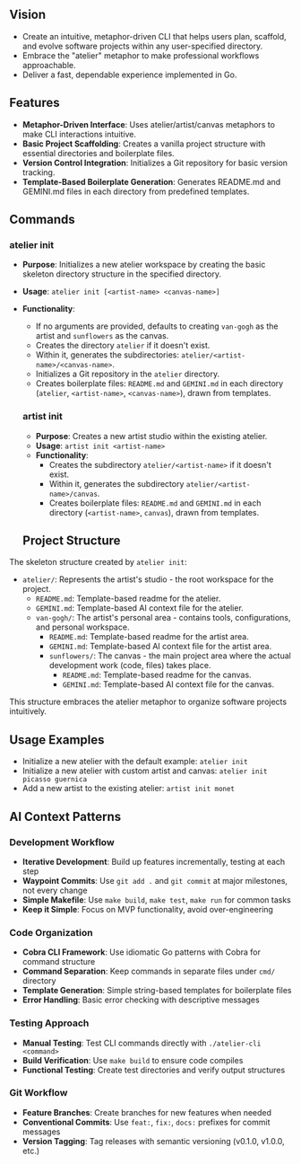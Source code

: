 
## Vision
- Create an intuitive, metaphor-driven CLI that helps users plan, scaffold, and evolve software projects within any user-specified directory.
- Embrace the "atelier" metaphor to make professional workflows approachable.
- Deliver a fast, dependable experience implemented in Go.

## Features
- **Metaphor-Driven Interface**: Uses atelier/artist/canvas metaphors to make CLI interactions intuitive.
- **Basic Project Scaffolding**: Creates a vanilla project structure with essential directories and boilerplate files.
- **Version Control Integration**: Initializes a Git repository for basic version tracking.
- **Template-Based Boilerplate Generation**: Generates README.md and GEMINI.md files in each directory from predefined templates.

## Commands

### atelier init
- **Purpose**: Initializes a new atelier workspace by creating the basic skeleton directory structure in the specified directory.
- **Usage**: `atelier init [<artist-name> <canvas-name>]`
- **Functionality**:
  - If no arguments are provided, defaults to creating `van-gogh` as the artist and `sunflowers` as the canvas.
  - Creates the directory `atelier` if it doesn't exist.
  - Within it, generates the subdirectories: `atelier/<artist-name>/<canvas-name>`.
  - Initializes a Git repository in the `atelier` directory.
  - Creates boilerplate files: `README.md` and `GEMINI.md` in each directory (`atelier`, `<artist-name>`, `<canvas-name>`), drawn from templates.
  
  ### artist init
  - **Purpose**: Creates a new artist studio within the existing atelier.
  - **Usage**: `artist init <artist-name>`
  - **Functionality**:
    - Creates the subdirectory `atelier/<artist-name>` if it doesn't exist.
    - Within it, generates the subdirectory `atelier/<artist-name>/canvas`.
    - Creates boilerplate files: `README.md` and `GEMINI.md` in each directory (`<artist-name>`, `canvas`), drawn from templates.
  
  ## Project Structure
The skeleton structure created by `atelier init`:

- `atelier/`: Represents the artist's studio - the root workspace for the project.
  - `README.md`: Template-based readme for the atelier.
  - `GEMINI.md`: Template-based AI context file for the atelier.
  - `van-gogh/`: The artist's personal area - contains tools, configurations, and personal workspace.
    - `README.md`: Template-based readme for the artist area.
    - `GEMINI.md`: Template-based AI context file for the artist area.
    - `sunflowers/`: The canvas - the main project area where the actual development work (code, files) takes place.
      - `README.md`: Template-based readme for the canvas.
      - `GEMINI.md`: Template-based AI context file for the canvas.

This structure embraces the atelier metaphor to organize software projects intuitively.

## Usage Examples

- Initialize a new atelier with the default example: `atelier init`
- Initialize a new atelier with custom artist and canvas: `atelier init picasso guernica`
- Add a new artist to the existing atelier: `artist init monet`

## AI Context Patterns

### Development Workflow
- **Iterative Development**: Build up features incrementally, testing at each step
- **Waypoint Commits**: Use `git add .` and `git commit` at major milestones, not every change
- **Simple Makefile**: Use `make build`, `make test`, `make run` for common tasks
- **Keep it Simple**: Focus on MVP functionality, avoid over-engineering

### Code Organization
- **Cobra CLI Framework**: Use idiomatic Go patterns with Cobra for command structure
- **Command Separation**: Keep commands in separate files under `cmd/` directory
- **Template Generation**: Simple string-based templates for boilerplate files
- **Error Handling**: Basic error checking with descriptive messages

### Testing Approach
- **Manual Testing**: Test CLI commands directly with `./atelier-cli <command>`
- **Build Verification**: Use `make build` to ensure code compiles
- **Functional Testing**: Create test directories and verify output structures

### Git Workflow
- **Feature Branches**: Create branches for new features when needed
- **Conventional Commits**: Use `feat:`, `fix:`, `docs:` prefixes for commit messages
- **Version Tagging**: Tag releases with semantic versioning (v0.1.0, v1.0.0, etc.)

